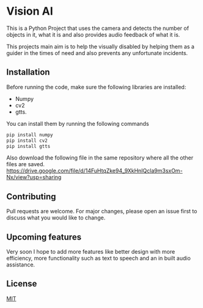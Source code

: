 # Vision AI

This is a Python Project that uses the camera and detects the number of objects in it, what it is and also provides audio feedback of what it is. 

This projects main aim is to help the visually disabled by helping them as a guider in the times of need and also prevents any unfortunate incidents. 

## Installation

Before running the code, make sure the following libraries are installed:

* Numpy 
* cv2
* gtts.

You can install them by running the following commands

```bash
pip install numpy
pip install cv2
pip install gtts
```

Also download the following file in the same repository where all the other files are saved.
https://drive.google.com/file/d/14FuHtqZke94_9XkHnIQcla9m3sxOm-Nx/view?usp=sharing

## Contributing

Pull requests are welcome. For major changes, please open an issue first
to discuss what you would like to change.

## Upcoming features

Very soon I hope to add more features like better design with more efficiency, more functionality such as text to speech and an in built audio assistance.

## License

[MIT](https://choosealicense.com/licenses/mit/)
